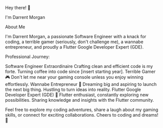 Hey there! 👋 

I'm Darrent Morgan

About Me

I'm Darrent Morgan, a passionate Software Engineer with a knack for coding, a terrible gamer (seriously, don't challenge me), a wannabe entrepreneur, and proudly a Flutter Google Developer Expert (GDE).

Professional Journey: 

Software Engineer Extraordinaire
Crafting clean and efficient code is my forte.
Turning coffee into code since [insert starting year].
Terrible Gamer 🎮
Don't let me near your gaming console unless you enjoy winning effortlessly.
Wannabe Entrepreneur 💼
Dreaming big and aspiring to launch the next big thing.
Hustling to turn ideas into reality.
Flutter Google Developer Expert (GDE) 🚀
Flutter enthusiast, constantly exploring new possibilities.
Sharing knowledge and insights with the Flutter community.

Feel free to explore my coding adventures, share a laugh about my gaming skills, or connect for exciting collaborations. Cheers to coding and dreams! 🚀
